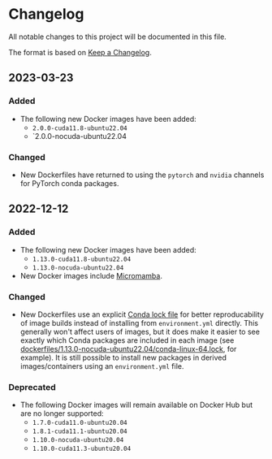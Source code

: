 # Changelog

All notable changes to this project will be documented in this file.

The format is based on [Keep a Changelog](https://keepachangelog.com/en/1.0.0/).

## 2023-03-23

### Added

- The following new Docker images have been added:
  - `2.0.0-cuda11.8-ubuntu22.04`
  - `2.0.0-nocuda-ubuntu22.04

### Changed

- New Dockerfiles have returned to using the `pytorch` and `nvidia` channels
  for PyTorch conda packages.

## 2022-12-12

### Added

- The following new Docker images have been added:
  - `1.13.0-cuda11.8-ubuntu22.04`
  - `1.13.0-nocuda-ubuntu22.04`
- New Docker images include [Micromamba](https://mamba.readthedocs.io/en/latest/user_guide/micromamba.html).

### Changed

- New Dockerfiles use an explicit [Conda lock file](https://github.com/conda-incubator/conda-lock) for better reproducability of image builds instead of installing from `environment.yml` directly. This generally won't affect users of images, but it does make it easier to see exactly which Conda packages are included in each image (see [dockerfiles/1.13.0-nocuda-ubuntu22.04/conda-linux-64.lock](dockerfiles/1.13.0-nocuda-ubuntu22.04/conda-linux-64.lock), for example). It is still possible to install new packages in derived images/containers using an `environment.yml` file.

### Deprecated

- The following Docker images will remain available on Docker Hub but are no longer supported:
  - `1.7.0-cuda11.0-ubuntu20.04`
  - `1.8.1-cuda11.1-ubuntu20.04`
  - `1.10.0-nocuda-ubuntu20.04`
  - `1.10.0-cuda11.3-ubuntu20.04`
